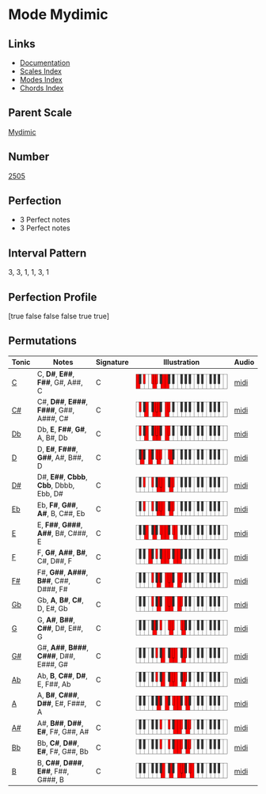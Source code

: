 # Mode Mydimic

## Links

- [Documentation](index.md)
- [Scales Index](Scales.md)
- [Modes Index](Modes.md)
- [Chords Index](Chords.md)

## Parent Scale

[Mydimic](ScaleMydimic.md)

## Number

[2505](https://ianring.com/musictheory/scales/2505)

## Perfection

- 3 Perfect notes
- 3 Perfect notes

## Interval Pattern

3, 3, 1, 1, 3, 1

## Perfection Profile

[true false false false true true]

## Permutations

| Tonic | Notes | Signature | Illustration | Audio |
|-------|-------|-----------|--------------|-------|
| [C](ModeCNaturalMydimic.md) | C, **D#**, **E##**, **F##**, G#, A##, C | C | ![CNaturalMydimic](ModeCNaturalMydimic.png) | [midi](https://github.com/edipermadi/music/blob/main/docs/ModeCNaturalMydimic.mid?raw=true) |
| [C#](ModeCSharpMydimic.md) | C#, **D##**, **E###**, **F###**, G##, A###, C# | C | ![CSharpMydimic](ModeCSharpMydimic.png) | [midi](https://github.com/edipermadi/music/blob/main/docs/ModeCSharpMydimic.mid?raw=true) |
| [Db](ModeDFlatMydimic.md) | Db, **E**, **F##**, **G#**, A, B#, Db | C | ![DFlatMydimic](ModeDFlatMydimic.png) | [midi](https://github.com/edipermadi/music/blob/main/docs/ModeDFlatMydimic.mid?raw=true) |
| [D](ModeDNaturalMydimic.md) | D, **E#**, **F###**, **G##**, A#, B##, D | C | ![DNaturalMydimic](ModeDNaturalMydimic.png) | [midi](https://github.com/edipermadi/music/blob/main/docs/ModeDNaturalMydimic.mid?raw=true) |
| [D#](ModeDSharpMydimic.md) | D#, **E##**, **Cbbb**, **Cbb**, Dbbb, Ebb, D# | C | ![DSharpMydimic](ModeDSharpMydimic.png) | [midi](https://github.com/edipermadi/music/blob/main/docs/ModeDSharpMydimic.mid?raw=true) |
| [Eb](ModeEFlatMydimic.md) | Eb, **F#**, **G##**, **A#**, B, C##, Eb | C | ![EFlatMydimic](ModeEFlatMydimic.png) | [midi](https://github.com/edipermadi/music/blob/main/docs/ModeEFlatMydimic.mid?raw=true) |
| [E](ModeENaturalMydimic.md) | E, **F##**, **G###**, **A##**, B#, C###, E | C | ![ENaturalMydimic](ModeENaturalMydimic.png) | [midi](https://github.com/edipermadi/music/blob/main/docs/ModeENaturalMydimic.mid?raw=true) |
| [F](ModeFNaturalMydimic.md) | F, **G#**, **A##**, **B#**, C#, D##, F | C | ![FNaturalMydimic](ModeFNaturalMydimic.png) | [midi](https://github.com/edipermadi/music/blob/main/docs/ModeFNaturalMydimic.mid?raw=true) |
| [F#](ModeFSharpMydimic.md) | F#, **G##**, **A###**, **B##**, C##, D###, F# | C | ![FSharpMydimic](ModeFSharpMydimic.png) | [midi](https://github.com/edipermadi/music/blob/main/docs/ModeFSharpMydimic.mid?raw=true) |
| [Gb](ModeGFlatMydimic.md) | Gb, **A**, **B#**, **C#**, D, E#, Gb | C | ![GFlatMydimic](ModeGFlatMydimic.png) | [midi](https://github.com/edipermadi/music/blob/main/docs/ModeGFlatMydimic.mid?raw=true) |
| [G](ModeGNaturalMydimic.md) | G, **A#**, **B##**, **C##**, D#, E##, G | C | ![GNaturalMydimic](ModeGNaturalMydimic.png) | [midi](https://github.com/edipermadi/music/blob/main/docs/ModeGNaturalMydimic.mid?raw=true) |
| [G#](ModeGSharpMydimic.md) | G#, **A##**, **B###**, **C###**, D##, E###, G# | C | ![GSharpMydimic](ModeGSharpMydimic.png) | [midi](https://github.com/edipermadi/music/blob/main/docs/ModeGSharpMydimic.mid?raw=true) |
| [Ab](ModeAFlatMydimic.md) | Ab, **B**, **C##**, **D#**, E, F##, Ab | C | ![AFlatMydimic](ModeAFlatMydimic.png) | [midi](https://github.com/edipermadi/music/blob/main/docs/ModeAFlatMydimic.mid?raw=true) |
| [A](ModeANaturalMydimic.md) | A, **B#**, **C###**, **D##**, E#, F###, A | C | ![ANaturalMydimic](ModeANaturalMydimic.png) | [midi](https://github.com/edipermadi/music/blob/main/docs/ModeANaturalMydimic.mid?raw=true) |
| [A#](ModeASharpMydimic.md) | A#, **B##**, **D##**, **E#**, F#, G##, A# | C | ![ASharpMydimic](ModeASharpMydimic.png) | [midi](https://github.com/edipermadi/music/blob/main/docs/ModeASharpMydimic.mid?raw=true) |
| [Bb](ModeBFlatMydimic.md) | Bb, **C#**, **D##**, **E#**, F#, G##, Bb | C | ![BFlatMydimic](ModeBFlatMydimic.png) | [midi](https://github.com/edipermadi/music/blob/main/docs/ModeBFlatMydimic.mid?raw=true) |
| [B](ModeBNaturalMydimic.md) | B, **C##**, **D###**, **E##**, F##, G###, B | C | ![BNaturalMydimic](ModeBNaturalMydimic.png) | [midi](https://github.com/edipermadi/music/blob/main/docs/ModeBNaturalMydimic.mid?raw=true) |
